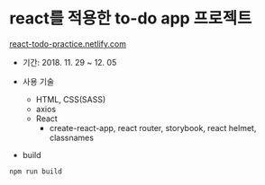 # react를 적용한 to-do app 프로젝트

[react-todo-practice.netlify.com](react-todo-practice.netlify.com)

- 기간: 2018. 11. 29 ~ 12. 05

- 사용 기술

  - HTML, CSS(SASS)
  - axios
  - React
    - create-react-app, react router, storybook, react helmet, classnames

- build

```
npm run build
```
